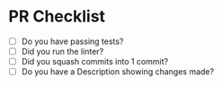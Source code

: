 # PR Checklist

- [ ] Do you have passing tests?
- [ ] Did you run the linter?
- [ ] Did you squash commits into 1 commit?
- [ ] Do you have a Description showing changes made?